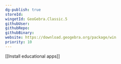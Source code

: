 ```yaml
---
dg-publish: true
storeId: 
wingetId: GeoGebra.Classic.5
githubUser: 
githubRepo: 
githubBinary: 
website: https://download.geogebra.org/package/win
priority: 10
---
```


[[Install educational apps]]